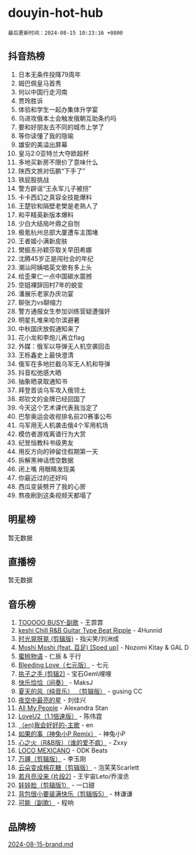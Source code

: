 # douyin-hot-hub

`最后更新时间：2024-08-15 10:23:16 +0800`

## 抖音热榜

1. 日本无条件投降79周年
1. 姆巴佩皇马首秀
1. 何以中国行走河南
1. 贾玲胜诉
1. 体验和学生一起办集体升学宴
1. 乌进攻俄本土会触发俄朝互助条约吗
1. 要和好朋友去不同的城市上学了
1. 等你读懂了我的隐喻
1. 雄安的美溢出屏幕
1. 皇马2:0亚特兰大夺欧超杯
1. 多地买新房不限价了意味什么
1. 陕西文旅对伍鹏“下手了”
1. 铁屁股挑战
1. 警方辟谣“王永军儿子被拐”
1. 卡卡西幻之真容全技能爆料
1. 王楚钦和隔壁老樊是老熟人了
1. 和平精英新版本爆料
1. 少白大结局叶鼎之自刎
1. 极氪杭州总部大厦遭车主围堵
1. 王者姬小满新皮肤
1. 樊振东孙颖莎取关早田希娜
1. 沈腾45岁正是闯社会的年纪
1. 潮汕阿姨唱英文歌有多上头
1. 给歪果仁一点中国碳水震撼
1. 空姐裸辞回村7年的蜕变
1. 潘展乐老家办庆功宴
1. 聊张力vs聊缩力
1. 警方通报女生参加训练营疑遭强奸
1. 明星扎堆来哈尔滨避暑
1. 中秋国庆放假通知来了
1. 花小龙和李炮儿再立flag
1. 外媒：俄军以导弹无人机空袭回击
1. 王栎鑫史上最快澄清
1. 俄军在多地拦截乌军无人机和导弹
1. 抖音松弛感大晒
1. 抽象晒录取通知书
1. 拜登首谈乌军攻入俄领土
1. 郑钦文的金牌已经回国了
1. 今天这个艺术课代表我当定了
1. 巴黎奥运会收视排名前20赛事公布
1. 乌军用无人机袭击俄4个军用机场
1. 模仿者游戏离谱行为大赏
1. 纪昱恒教科书级男友
1. 用反方向的钟留住假期第一天
1. 拆解黑神话悟空数据
1. 闭上嘴 用眼睛发现美
1. 你最近过的还好吗
1. 西瓜变装劈开了我的心房
1. 熬夜刷到这条视频天都塌了

## 明星榜

暂无数据

## 直播榜

暂无数据

## 音乐榜

1. [TOOOOO BUSY-副歌](https://sf3-cdn-tos.douyinstatic.com/obj/tos-cn-ve-2774/o0fmjGZetNDjSM5EimFs2QlzBg30YgByJMRQrC) - 王霏霏
1. [keshi Chill R&B Guitar Type Beat Ripple](https://sf5-hl-cdn-tos.douyinstatic.com/obj/tos-cn-ve-2774/okQIfmitAB3HpgZQo0YCEFEACcDhQngn0fkFIC) - 4Hunnid
1. [时光晃呀晃 (剪辑版)](https://sf5-hl-cdn-tos.douyinstatic.com/obj/tos-cn-ve-2774/o8ACeQem3gwI1x3GIYGAfKG0LJebKFRJDwRwyW) - 指尖笑/刘洲成
1. [Moshi Moshi (feat. 百足) [Sped up]](https://sf5-hl-cdn-tos.douyinstatic.com/obj/tos-cn-ve-2774/ocCPFQcXJLeroaIdQLIGAoeeYM3OAUYGDguHXz) - Nozomi Kitay & GAL D
1. [蜜桃物语](https://sf5-hl-cdn-tos.douyinstatic.com/obj/tos-cn-ve-2774/oIhOSCZtIACtYU4XQkngiW9kCBfVD1Fz9IYeqL) - 仁辰 & 于行
1. [Bleeding Love（七元版）](https://sf5-hl-cdn-tos.douyinstatic.com/obj/tos-cn-ve-2774/oEgC9eZFHQ1MfSRnrfkzFp8AayDWqAQMABBgUs) - 七元
1. [执子之手 (剪辑2)](https://sf5-hl-cdn-tos.douyinstatic.com/obj/tos-cn-ve-2774/oUoZLQjCc31XzqsBnBQUNgeKtYPBcgbFDwtfcu) - 宝石Gem\哩哩
1. [快乐恰恰（间奏）](https://sf3-cdn-tos.douyinstatic.com/obj/tos-cn-ve-2774/oMesum3HvWQXJxuMFeVYzf54o2QzH5aEBPOCAn) - MaksJ
1. [夏天的风（纯音乐） （剪辑版）](https://sf5-hl-cdn-tos.douyinstatic.com/obj/tos-cn-ve-2774/oUzLjBZZFQAoNRmGokEeD5zfQCObp6UeFAnTa6) - gusing CC
1. [夜空中最亮的星](https://sf5-hl-cdn-tos.douyinstatic.com/obj/tos-cn-ve-2774/o4IfgGwqqnFeXEMGaS8JBzJAdayAaCeoxqbjCD) - 刘佳兴
1. [All My People](https://sf5-hl-cdn-tos.douyinstatic.com/obj/tos-cn-ve-2774/c7773e6b7c3f4bd9b26cd85b0cfa4eff) - Alexandra Stan
1. [LoveU2（1.1倍速版）](https://sf5-hl-cdn-tos.douyinstatic.com/obj/tos-cn-ve-2774/oQMeDffLaEmgMwgCOEMAFCI6INzoFPgWdD0rsa) - 陈伟霆
1. [（en)我会好好的-主歌](https://sf5-hl-cdn-tos.douyinstatic.com/obj/tos-cn-ve-2774/oUrYpIdrvCbA8m8yAZjbMWjUkL6tiinWMkBTs) - en
1. [如果的事（神兔小P Remix）](https://sf5-hl-cdn-tos.douyinstatic.com/obj/tos-cn-ve-2774/okHtAffz3g4ZB0BMQn9iC9BC6AciI3xCmgQTqt) - 神兔小P
1. [心之火（R&B版）（谁的爱不疯）](https://sf3-cdn-tos.douyinstatic.com/obj/tos-cn-ve-2774/okemkEDaIBBE3OosftCgMxlFkLQZRw37t36ZQv) - Zxxy
1. [LOCO MEXICANO](https://sf3-cdn-tos.douyinstatic.com/obj/tos-cn-ve-2774/owxVoxJorA4ILBfsMAjU6t7O1xW9w0tS7EYzh6) - ODK Beats
1. [万疆（剪辑版）](https://sf5-hl-cdn-tos.douyinstatic.com/obj/tos-cn-ve-2774/ooG7oVgFlDTelKCjCsTTobQvbdtj1BBQXnfZd8) - 李玉刚
1. [云朵变成棉花糖（剪辑版）](https://sf5-hl-cdn-tos.douyinstatic.com/obj/tos-cn-ve-2774/o8LC84GQLALFfXeyJmh8KE61byVQYMMeAZLfEI) - 泡芙芙Scarlett
1. [若月亮没来 (片段2)](https://sf3-cdn-tos.douyinstatic.com/obj/tos-cn-ve-2774/ocQavLLjkCOeDxGyYeIMGgNAIwJ0QXE1Ve3Fzv) - 王宇宙Leto/乔浚丞
1. [娃娃脸（剪辑版1）](https://sf5-hl-cdn-tos.douyinstatic.com/obj/tos-cn-ve-2774/oIimSCgQoNUePTAZ1Ba7TeADY4KetGYsVFeaaB) - 一口甜
1. [背包很小要装满快乐（剪辑版5）](https://sf5-hl-cdn-tos.douyinstatic.com/obj/tos-cn-ve-2774/oUqSJIiBjw2pxsBAiQRmkbZGJrlGCMBPpIW90) - 林谦谦
1. [可能（副歌）](https://sf5-hl-cdn-tos.douyinstatic.com/obj/tos-cn-ve-2774/cde1731888894259b333569393c2fb51) - 程响

## 品牌榜

[2024-08-15-brand.md](2024-08-15-brand.md)
